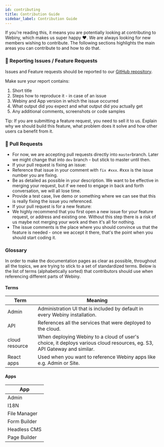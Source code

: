 ```yaml
---
id: contributing
title: Contribution Guide
sidebar_label: Contribution Guide
---
```


If you're reading this, it means you are potentially looking at contributing to Webiny, which makes us super happy ♥️. We are always looking for new members wishing to contribute. The following sections highlights the main areas you can contribute to and how to do that.

### 🐞 Reporting Issues / Feature Requests

Issues and Feature requests should be reported to our [GitHub repository](https://github.com/webiny/webiny-js/issues).

Make sure your report contains:

1. Short title
2. Steps how to reproduce it - in case of an issue
3. Webiny and App version in which the issue occurred
4. What output did you expect and what output did you actually get
5. Any additional comments, screenshots or code samples

Tip: If you are submitting a feature request, you need to sell it to us. Explain why we should build this feature, what problem does it solve and how other users ca benefit from it.

### 🔌 Pull Requests

- For now, we are accepting pull requests directly into `master`branch. Later we might change that into `dev` branch - but stick to master until then.
- If your pull request is fixing an issue:
- Reference that issue in your comment with `fix #xxx`. \#xxx is the issue number you are fixing.
- Be as detailed as possible in your description. We want to be effective in merging your request, but if we need to engage in back and forth conversation, we will all lose time.
- Provide a test case, live demo or something where we can see that this is really fixing the issue you referenced.
- If your pull request is for a new feature:
- We highly recommend that you first open a new issue for your feature request, or address and existing one. Without this step there is a risk of us maybe not merging your work and then it's all for nothing.
- The issue comments is the place where you should convince us that the feature is needed - once we accept it there, that's the point when you should start coding it.

### Glossary

In order to make the documentation pages as clear as possible, throughout all the topics, we are trying to stick to a set of
standardized terms. Below is the list of terms (alphabetically sorted) that contributors should use when referencing different parts of Webiny.

#### Terms

| Term           | Meaning                                                                                                                 |
| -------------- | ----------------------------------------------------------------------------------------------------------------------- |
| Admin          | Administration UI that is included by default in every Webiny installation.                                             |
| API            | References all the services that were deployed to the cloud.                                                         |
| cloud resource | When deploying Webiny to a cloud of user's choice, it deploys various cloud resources, eg. S3, API Gateway and similar. |
| React apps     | Used when you want to reference Webiny apps like e.g. Admin or Site.                                                    |

#### Apps

| App          |
| ------------ |
| Admin         |
| I18N         |
| File Manager |
| Form Builder |
| Headless CMS |
| Page Builder |
